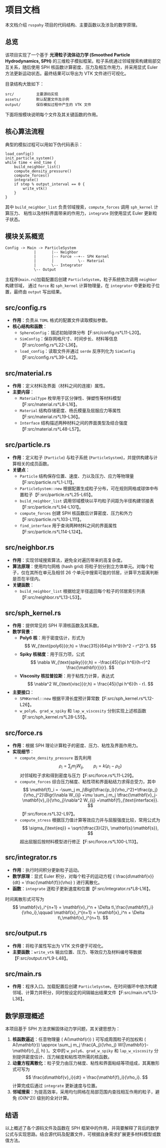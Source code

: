 # 项目文档

本文档介绍 `ruspahy` 项目的代码结构、主要函数以及涉及的数学原理。

## 总览

该项目实现了一个基于 **光滑粒子流体动力学 (Smoothed Particle Hydrodynamics, SPH)** 的三维粒子模拟框架。粒子系统通过邻域搜索构建局部交互关系，随后使用 SPH 核函数计算密度、压力及相互作用力，并采用显式 Euler 方法更新运动状态。最终结果可以导出为 VTK 文件进行可视化。

目录结构大致如下：

```
src/          主要源码实现
assets/       默认配置文件及示例
output/       保存模拟过程中产生的 VTK 文件
```

下面将按模块说明每个文件及其关键函数的作用。

## 核心算法流程

典型的模拟过程可以用如下伪代码表示：

```text
load_config()
init_particle_system()
while time < end_time {
    build_neighbor_list()
    compute_density_pressure()
    compute_forces()
    integrate()
    if step % output_interval == 0 {
        write_vtk()
    }
}
```

其中 `build_neighbor_list` 负责邻域搜索，`compute_forces` 调用 `sph_kernel` 计算压力、
粘性以及材料界面带来的作用力，`integrate` 则使用显式 Euler 更新粒子状态。

## 模块关系概览

```
Config -> Main -> ParticleSystem
             |       |-- Neighbor
             |       |-- Force --+-- SPH Kernel
             |       |           \-- Material
             |       \-- Integrator
             \-- Output
```

主程序(`main.rs`)加载配置后创建 `ParticleSystem`，粒子系统依次调用 `neighbor` 构建邻域，
通过 `force` 和 `sph_kernel` 计算物理量，在 `integrator` 中更新粒子位置，最终由 `output` 写出结果。

## src/config.rs

- **作用**：负责从 `TOML` 格式的配置文件读取模拟参数。
- **核心结构和函数**：
  - `SphereConfig`：描述初始球体分布【F:src/config.rs†L11-L20】。
  - `SimConfig`：保存网格尺寸、时间步长、材料等信息【F:src/config.rs†L22-L36】。
  - `load_config`：读取文件并通过 `serde` 反序列化为 `SimConfig`【F:src/config.rs†L39-L42】。

## src/material.rs

- **作用**：定义材料及界面（材料之间的连接）属性。
- **主要内容**：
  - `MaterialType` 枚举用于区分弹性、弹塑性等材料模型【F:src/material.rs†L8-L16】。
  - `Material` 结构存储密度、杨氏模量及屈服应力等属性【F:src/material.rs†L19-L36】。
  - `Interface` 结构描述两种材料之间的界面类型及结合强度【F:src/material.rs†L48-L57】。

## src/particle.rs

- **作用**：定义粒子 (`Particle`) 与粒子系统 (`ParticleSystem`)，并提供构建与计算相关的成员函数。
- **关键点**：
  - `Particle` 结构保存位置、速度、力以及压力、应力等物理量【F:src/particle.rs†L1-L11】。
  - `ParticleSystem::new` 根据配置生成粒子分布，可在规则网格或球体中布置粒子【F:src/particle.rs†L25-L65】。
  - `build_neighbor_list` 调用邻域模块以平均粒子间距为半径构建邻接表【F:src/particle.rs†L94-L101】。
  - `compute_forces` 创建 SPH 核函数后计算密度、压力和外力【F:src/particle.rs†L103-L111】。
  - `find_interface` 用于查询两种材料之间的界面属性【F:src/particle.rs†L114-L124】。

## src/neighbor.rs

- **作用**：实现邻域搜索算法，避免全对遍历带来的高复杂度。
- **算法原理**：使用均匀网格 (hash grid) 将粒子划分到立方体单元。对每个粒子，仅在其所在单元及相邻 26 个单元中搜索可能的邻居，计算平方距离判断是否在半径内。
- **关键函数**：
  - `build_neighbor_list` 根据给定半径返回每个粒子的邻居索引列表【F:src/neighbor.rs†L13-L53】。

## src/sph_kernel.rs

- **作用**：提供常见的 SPH 平滑核函数及其系数。
- **数学背景**：
  - **Poly6 核**：用于密度估计，形式为
    $$
    W_{\text{poly6}}(r,h) = \frac{315}{64\pi h^9}(h^2 - r^2)^3.
    $$
  - **Spiky 核梯度**：用于压力项，公式
    $$
    \nabla W_{\text{spiky}}(r,h) = -\frac{45}{\pi h^6}(h-r)^2 \frac{\mathbf{r}}{r}.
    $$
  - **Viscosity 核拉普拉斯**：用于粘性力计算，表达式
    $$
    \nabla^2 W_{\text{visc}}(r,h) = \frac{45}{\pi h^6}(h - r).
    $$
- **主要接口**：
  - `SPHKernel::new` 根据平滑长度预计算常数【F:src/sph_kernel.rs†L12-L26】。
  - `w_poly6`、`grad_w_spiky` 和 `lap_w_viscosity` 分别实现上述核函数【F:src/sph_kernel.rs†L28-L55】。

## src/force.rs

- **作用**：根据 SPH 理论计算粒子的密度、压力、粘性及界面作用力。
- **实现细节**：
  - `compute_density_pressure` 首先利用
    $$
    \rho_i = \sum_j m_j W_{ij}, \qquad
    p_i = k(\rho_i - \rho_0)
    $$
    对邻域粒子求和得到密度与压力【F:src/force.rs†L11-L29】。
  - `compute_forces` 综合压力梯度、粘性项和界面粘结力求得总受力，其中
    $$
    \mathbf{f}_i = -\sum_j m_j\Bigl(\tfrac{p_i}{\rho_i^2}+\tfrac{p_j}{\rho_j^2}\Bigr)\nabla W_{ij}
    +\mu \sum_j m_j \tfrac{\mathbf{v}_j-\mathbf{v}_i}{\rho_j}\nabla^2 W_{ij}
    +\mathbf{f}_{\text{interface}}.
    $$
    【F:src/force.rs†L32-L97】。
  - `compute_stress` 根据压力值计算等效应力并与屈服强度比较，常用公式为
    $$
    \sigma_{\text{eq}} = \sqrt{\tfrac{3}{2}\, \mathbf{s}:\mathbf{s}},
    $$
    超出屈服后按材料模型进行修正【F:src/force.rs†L100-L113】。

## src/integrator.rs

- **作用**：执行时间积分更新粒子运动。
- **数学原理**：显式 Euler 积分，对每个粒子的运动方程 \( \frac{d\mathbf{v}}{dt} = \frac{\mathbf{f}}{\rho} \) 进行离散化。
- **函数**：`integrate` 逐粒子更新速度和位置【F:src/integrator.rs†L8-L16】。

时间离散形式可写为
$$
\mathbf{v}_i^{n+1} = \mathbf{v}_i^n + \Delta t\,\frac{\mathbf{f}_i}{\rho_i},\qquad
\mathbf{x}_i^{n+1} = \mathbf{x}_i^n + \Delta t\,\mathbf{v}_i^{n+1}.
$$

## src/output.rs

- **作用**：将粒子属性写出为 VTK 文件便于可视化。
- **主要函数**：`write_vtk` 输出位置、压力、等效应力及材料编号等数据【F:src/output.rs†L9-L48】。

## src/main.rs

- **作用**：程序入口。加载配置后创建 `ParticleSystem`，在时间循环中依次构建邻域、计算力并积分，同时按设定的间隔输出结果文件【F:src/main.rs†L13-L36】。

## 数学原理概述

本项目基于 SPH 方法求解固体动力学问题，其关键思想为：

1. **核函数逼近**：任意物理量 \( A(\mathbf{r}) \) 可写成周围粒子的加权和 \( A(\mathbf{r}) \approx \sum_j m_j \frac{A_j}{\rho_j} W(|\mathbf{r}-\mathbf{r}_j|, h) \)。文中的 `w_poly6`、`grad_w_spiky` 和 `lap_w_viscosity` 分别提供密度估计、压力梯度和粘性项所需的核函数。
2. **动量方程离散化**：粒子受力由压力梯度、粘性和界面粘结等项组成，其离散形式可写为
   $$
   \frac{d\mathbf{v}_i}{dt} = \frac{\mathbf{f}_i}{\rho_i}.
   $$
   计算完成后通过 `integrate` 更新速度与位置。
3. **邻域搜索**：为提高效率，采用均匀网格在局部范围内查找相互作用的粒子，避免 \(O(N^2)\) 级别的全对计算。

## 结语

以上概述了各个源码文件及函数在 SPH 框架中的作用，并简要解释了背后的数学公式与实现思路。结合源代码及配置文件，可根据自身需求扩展更多材料模型或数值方法。

